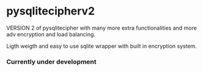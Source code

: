 # pysqlitecipherv2

VERSION 2 of pysqlitecipher with many more extra functionalities and more adv encryption and load balancing.

Ligth weigth and easy to use sqlite wrapper with built in encryption system.


### Currently under development
<!-- 
read the documentation here - 
https://www.blog.letscodeofficial.com/@harshnative/encrypting-sqlite-database-in-python-using-pysqlitecipher-module-easy-and-secure-encryption-in-python-sqlite/ -->